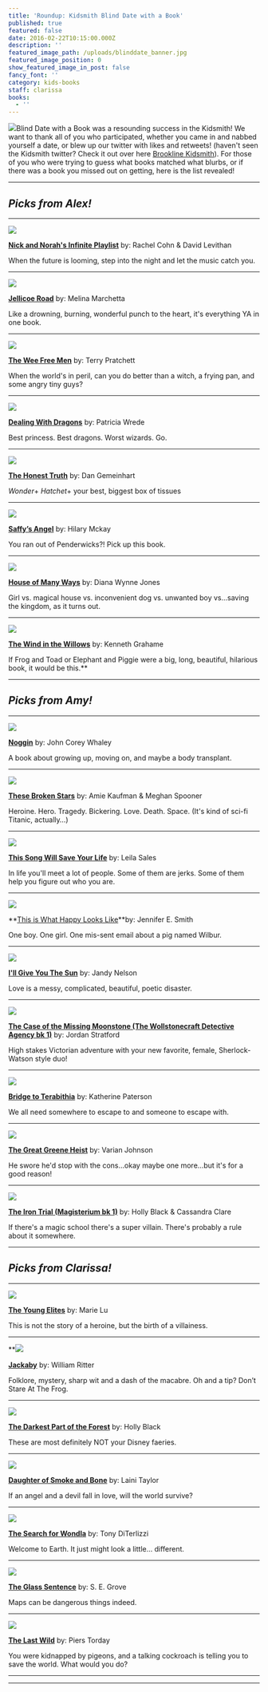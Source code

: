```yaml
---
title: 'Roundup: Kidsmith Blind Date with a Book'
published: true
featured: false
date: 2016-02-22T10:15:00.000Z
description: ''
featured_image_path: /uploads/blinddate_banner.jpg
featured_image_position: 0
show_featured_image_in_post: false
fancy_font: ''
category: kids-books
staff: clarissa
books:
  - ''
---
```


![](/uploads/versions/blinddatewithabook---x----300-400x---.jpg)Blind Date with a Book was a resounding success in the Kidsmith! We want to thank all of you who participated, whether you came in and nabbed yourself a date, or blew up our twitter with likes and retweets! (haven't seen the Kidsmith twitter? Check it out over here [Brookline Kidsmith](https://twitter.com/kidsmithbooks)). For those of you who were trying to guess what books matched what blurbs, or if there was a book you missed out on getting, here is the list revealed!

---

## ***Picks from Alex!***

---

![](/uploads/versions/nick-and-nora---x----268-400x---.jpg)

[**Nick and Norah's Infinite Playlist**](https://www.brooklinebooksmith-shop.com/book/9780375835339) by: Rachel Cohn & David Levithan

When the future is looming, step into the night and let the music catch you.

---

![](/uploads/versions/jellicoe-rd---x----266-400x---.jpg)

[**Jellicoe Road**](https://www.brooklinebooksmith-shop.com/book/9780061431852) by: Melina Marchetta

Like a drowning, burning, wonderful punch to the heart, it's everything YA in one book.

---

![](/uploads/versions/wee-free-men---x----265-400x---.jpg)

[**The Wee Free Men**](https://www.brooklinebooksmith-shop.com/book/9780062435262) by: Terry Pratchett

When the world's in peril, can you do better than a witch, a frying pan, and some angry tiny guys?

---

![](/uploads/versions/dealingdragons---x----268-400x---.jpg)

[**Dealing With Dragons**](https://www.brooklinebooksmith-shop.com/book/9780544541221) by: Patricia Wrede

Best princess. Best dragons. Worst wizards. Go.

---

![](/uploads/versions/honesttruth---x----265-400x---.jpg)

[**The Honest Truth**](https://www.brooklinebooksmith-shop.com/book/9780545665742) by: Dan Gemeinhart

*Wonder*+ *Hatchet*+ your best, biggest box of tissues

---

![](/uploads/versions/saffysangel---x----269-400x---.jpg)

[**Saffy’s Angel**](https://www.brooklinebooksmith-shop.com/book/9780689849343) by: Hilary Mckay

You ran out of Penderwicks?! Pick up this book.

---

![](/uploads/versions/houseofmanyways---x----268-400x---.jpg)

[**House of Many Ways**](https://www.brooklinebooksmith-shop.com/book/9780061477973) by: Diana Wynne Jones

Girl vs. magical house vs. inconvenient dog vs. unwanted boy vs…saving the kingdom, as it turns out.

---

![](/uploads/versions/wind-in-the-willows---x----290-400x---.jpg)

[**The Wind in the Willows**](https://www.brooklinebooksmith-shop.com/book/9780141321134) by: Kenneth Grahame

If Frog and Toad or Elephant and Piggie were a big, long, beautiful, hilarious book, it would be this.\*\*

---

## ***Picks from Amy!***

---

![](/uploads/versions/noggin---x----267-400x---.jpg)

[**Noggin**](https://www.brooklinebooksmith-shop.com/search/site/noggin) by: John Corey Whaley

A book about growing up, moving on, and maybe a body transplant.

---

![](/uploads/versions/thesebrokenstars---x----266-400x---.jpg)

[**These Broken Stars**](https://www.brooklinebooksmith-shop.com/book/9781423171218) by: Amie Kaufman & Meghan Spooner

Heroine. Hero. Tragedy. Bickering. Love. Death. Space. (It's kind of sci-fi Titanic, actually…)

---

![](/uploads/versions/songwillsaveyourlife---x----267-400x---.jpg)

[**This Song Will Save Your Life**](https://www.brooklinebooksmith-shop.com/book/9781250050748) by: Leila Sales

In life you'll meet a lot of people. Some of them are jerks. Some of them help you figure out who you are.

---

![](/uploads/versions/thisiswhathappylookslike---x----267-400x---.jpg)

**[This is What Happy Looks Like](https://www.brooklinebooksmith-shop.com/book/9780316212816)**by: Jennifer E. Smith

One boy. One girl. One mis-sent email about a pig named Wilbur.

---

![](/uploads/versions/ill-give-you-the-sun---x----267-400x---.jpg)

[**I'll Give You The Sun**](https://www.brooklinebooksmith-shop.com/book/9780142425763) by: Jandy Nelson

Love is a messy, complicated, beautiful, poetic disaster.

---

![](/uploads/versions/case-of-the-moonstone---x----271-400x---.jpg)

[**The Case of the Missing Moonstone (The Wollstonecraft Detective Agency bk 1)**](https://www.brooklinebooksmith-shop.com/book/9780385754439) by: Jordan Stratford

High stakes Victorian adventure with your new favorite, female, Sherlock-Watson style duo!

---

![](/uploads/versions/bridge-to-terabithia---x----243-400x---.jpg)

[**Bridge to Terabithia**](https://www.brooklinebooksmith-shop.com/book/9780060734015) by: Katherine Paterson

We all need somewhere to escape to and someone to escape with.

---

![](/uploads/versions/great-greene-heist---x----275-400x---.jpg)

[**The Great Greene Heist**](https://www.brooklinebooksmith-shop.com/book/9780545525534) by: Varian Johnson

He swore he'd stop with the cons…okay maybe one more…but it's for a good reason!

---

![](/uploads/versions/3---x----275-400x---.jpg)

[**The Iron Trial (Magisterium bk 1)**](https://www.brooklinebooksmith-shop.com/book/9780545522267) by: Holly Black & Cassandra Clare

If there's a magic school there's a super villain. There's probably a rule about it somewhere.

---

## ***Picks from Clarissa!***

---

![](/uploads/versions/young-elites---x----267-400x---.jpg)

[**The Young Elites**](https://www.brooklinebooksmith-shop.com/book/9780147511683) by: Marie Lu

This is not the story of a heroine, but the birth of a villainess.

---

\*\*![](/uploads/versions/jackaby---x----266-400x---.jpg)

[**Jackaby**](https://www.brooklinebooksmith-shop.com/book/9781616205461) by: William Ritter

Folklore, mystery, sharp wit and a dash of the macabre. Oh and a tip? Don’t Stare At The Frog.

---

![](/uploads/versions/darkest-part-of-the-forest---x----267-400x---.jpg)

[**The Darkest Part of the Forest**](https://www.brooklinebooksmith-shop.com/book/9780316213080) by: Holly Black

These are most definitely NOT your Disney faeries.

---

![](/uploads/versions/daughter-of-smoke-and-bone---x----262-400x---.jpg)

[**Daughter of Smoke and Bone**](https://www.brooklinebooksmith-shop.com/book/9780316133999) by: Laini Taylor

If an angel and a devil fall in love, will the world survive?

---

![](/uploads/versions/search-for-wondla---x----266-400x---.jpg)

[**The Search for Wondla**](https://www.brooklinebooksmith-shop.com/search/site/search%20for%20wondla') by: Tony DiTerlizzi

Welcome to Earth. It just might look a little… different.

---

![](/uploads/versions/glass-sentence---x----257-400x---.jpg)

[**The Glass Sentence**](https://www.brooklinebooksmith-shop.com/book/9780142423660) by: S. E. Grove

Maps can be dangerous things indeed.

---

![](/uploads/versions/last-wild---x----261-400x---.jpg)

[**The Last Wild**](https://www.brooklinebooksmith-shop.com/book/9780147509659) by: Piers Torday

You were kidnapped by pigeons, and a talking cockroach is telling you to save the world. What would you do?

---

---